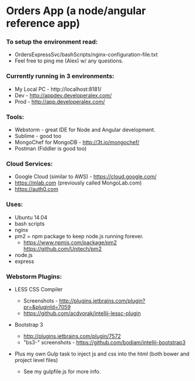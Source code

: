 # Orders App (a node/angular reference app)

### To setup the environment read:
* OrdersExpressSvc/bashScripts/nginx-configuration-file.txt
* Feel free to ping me (Alex) w/ any questions.

### Currently running in 3 environments:
* My Local PC - http://localhost:8181/
* Dev - http://appdev.developeralex.com/
* Prod - http://app.developeralex.com/

### Tools:
* Webstorm - great IDE for Node and Angular development.
* Sublime - good too
* MongoChef for MongoDB - http://3t.io/mongochef/
* Postman (Fiddler is good too)

### Cloud Services:
* Google Cloud (similar to AWS) - https://cloud.google.com/
* https://mlab.com (previously called MongoLab.com)
* https://auth0.com

### Uses:
* Ubuntu 14.04
* bash scripts
* nginx
* pm2 = npm package to keep node.js running forever.
  - https://www.npmjs.com/package/pm2  https://github.com/Unitech/pm2
* node.js
* express

### Webstorm Plugins:
* LESS CSS Compiler
  - Screenshots - http://plugins.jetbrains.com/plugin?pr=&pluginId=7059
  - https://github.com/acdvorak/intellij-lessc-plugin

* Bootstrap 3
  - http://plugins.jetbrains.com/plugin/7572
  - "bs3-" screenshots - https://github.com/bodiam/intellij-bootstrap3

* Plus my own Gulp task to inject js and css into the html (both bower and project level files)
  - See my gulpfile.js for more info.

